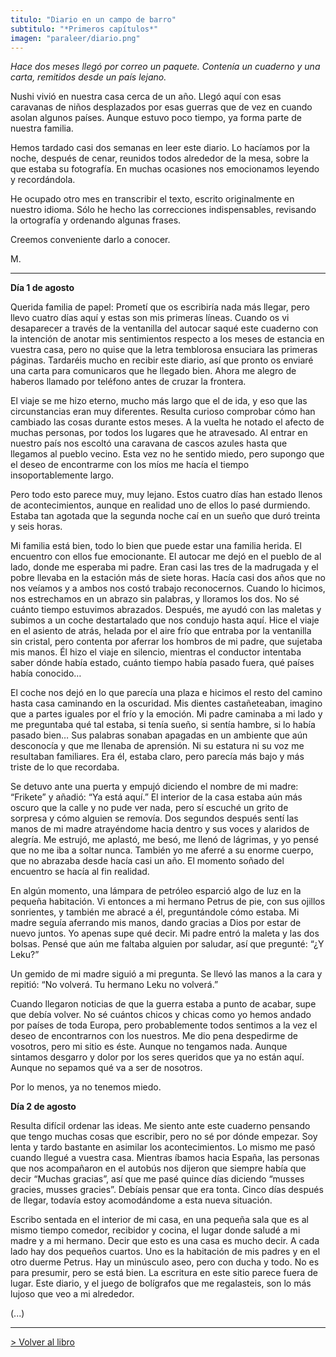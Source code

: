 ```yaml
---
titulo: "Diario en un campo de barro"
subtitulo: "*Primeros capítulos*"
imagen: "paraleer/diario.png"
---
```

_Hace dos meses llegó por correo un paquete. Contenía un cuaderno y una
carta, remitidos desde un país lejano._

Nushi vivió en nuestra casa cerca de un año. Llegó aquí con esas caravanas de
niños desplazados por esas guerras que de vez en cuando asolan algunos
países. Aunque estuvo poco tiempo, ya forma parte de nuestra familia.

Hemos tardado casi dos semanas en leer este diario. Lo hacíamos por la noche,
después de cenar, reunidos todos alrededor de la mesa, sobre la que estaba su
fotografía. En muchas ocasiones nos emocionamos leyendo y recordándola.

He ocupado otro mes en transcribir el texto, escrito originalmente en nuestro
idioma. Sólo he hecho las correcciones indispensables, revisando la
ortografía y ordenando algunas frases.

Creemos conveniente darlo a conocer.

M.

* * *

**Día 1 de agosto**

Querida familia de papel: Prometí que os escribiría nada más llegar, pero
llevo cuatro días aquí y estas son mis primeras líneas. Cuando os vi
desaparecer a través de la ventanilla del autocar saqué este cuaderno con la
intención de anotar mis sentimientos respecto a los meses de estancia en
vuestra casa, pero no quise que la letra temblorosa ensuciara las primeras
páginas. Tardaréis mucho en recibir este diario, así que pronto os enviaré
una carta para comunicaros que he llegado bien. Ahora me alegro de haberos
llamado por teléfono antes de cruzar la frontera.

El viaje se me hizo eterno, mucho más largo que el de ida, y eso que las
circunstancias eran muy diferentes. Resulta curioso comprobar cómo han
cambiado las cosas durante estos meses. A la vuelta he notado el afecto de
muchas personas, por todos los lugares que he atravesado. Al entrar en
nuestro país nos escoltó una caravana de cascos azules hasta que llegamos al
pueblo vecino. Esta vez no he sentido miedo, pero supongo que el deseo de
encontrarme con los míos me hacía el tiempo insoportablemente largo.

Pero todo esto parece muy, muy lejano. Estos cuatro días han estado llenos de
acontecimientos, aunque en realidad uno de ellos lo pasé durmiendo. Estaba
tan agotada que la segunda noche caí en un sueño que duró treinta y seis
horas.

Mi familia está bien, todo lo bien que puede estar una familia herida. El
encuentro con ellos fue emocionante. El autocar me dejó en el pueblo de al
lado, donde me esperaba mi padre. Eran casi las tres de la madrugada y el
pobre llevaba en la estación más de siete horas. Hacía casi dos años que no
nos veíamos y a ambos nos costó trabajo reconocernos. Cuando lo hicimos, nos
estrechamos en un abrazo sin palabras, y lloramos los dos. No sé cuánto
tiempo estuvimos abrazados. Después, me ayudó con las maletas y subimos a un
coche destartalado que nos condujo hasta aquí. Hice el viaje en el asiento de
atrás, helada por el aire frío que entraba por la ventanilla sin cristal,
pero contenta por aferrar los hombros de mi padre, que sujetaba mis manos. Él
hizo el viaje en silencio, mientras el conductor intentaba saber dónde había
estado, cuánto tiempo había pasado fuera, qué países había conocido…

El coche nos dejó en lo que parecía una plaza e hicimos el resto del camino
hasta casa caminando en la oscuridad. Mis dientes castañeteaban, imagino que
a partes iguales por el frío y la emoción. Mi padre caminaba a mi lado y me
preguntaba qué tal estaba, si tenía sueño, si sentía hambre, si lo había
pasado bien… Sus palabras sonaban apagadas en un ambiente que aún desconocía
y que me llenaba de aprensión. Ni su estatura ni su voz me resultaban
familiares. Era él, estaba claro, pero parecía más bajo y más triste de lo
que recordaba.

Se detuvo ante una puerta y empujó diciendo el nombre de mi madre: “Frikete”
y añadió: “Ya está aquí.” El interior de la casa estaba aún más oscuro que la
calle y no pude ver nada, pero sí escuché un grito de sorpresa y cómo alguien
se removía. Dos segundos después sentí las manos de mi madre atrayéndome
hacia dentro y sus voces y alaridos de alegría. Me estrujó, me aplastó, me
besó, me llenó de lágrimas, y yo pensé que no me iba a soltar nunca. También
yo me aferré a su enorme cuerpo, que no abrazaba desde hacía casi un año. El
momento soñado del encuentro se hacía al fin realidad.

En algún momento, una lámpara de petróleo esparció algo de luz en la pequeña
habitación. Vi entonces a mi hermano Petrus de pie, con sus ojillos
sonrientes, y también me abracé a él, preguntándole cómo estaba. Mi madre
seguía aferrando mis manos, dando gracias a Dios por estar de nuevo juntos.
Yo apenas supe qué decir. Mi padre entró la maleta y las dos bolsas. Pensé
que aún me faltaba alguien por saludar, así que pregunté: “¿Y Leku?”

Un gemido de mi madre siguió a mi pregunta. Se llevó las manos a la cara y
repitió: “No volverá. Tu hermano Leku no volverá.”

Cuando llegaron noticias de que la guerra estaba a punto de acabar, supe que
debía volver. No sé cuántos chicos y chicas como yo hemos andado por países
de toda Europa, pero probablemente todos sentimos a la vez el deseo de
encontrarnos con los nuestros. Me dio pena despedirme de vosotros, pero mi
sitio es éste. Aunque no tengamos nada. Aunque sintamos desgarro y dolor por
los seres queridos que ya no están aquí. Aunque no sepamos qué va a ser de
nosotros.

Por lo menos, ya no tenemos miedo.

**Día 2 de agosto**

Resulta difícil ordenar las ideas. Me siento ante este cuaderno pensando que
tengo muchas cosas que escribir, pero no sé por dónde empezar. Soy lenta y
tardo bastante en asimilar los acontecimientos. Lo mismo me pasó cuando
llegué a vuestra casa. Mientras íbamos hacia España, las personas que nos
acompañaron en el autobús nos dijeron que siempre había que decir “Muchas
gracias”, así que me pasé quince días diciendo “musses gracies, musses
gracies”. Debíais pensar que era tonta. Cinco días después de llegar, todavía
estoy acomodándome a esta nueva situación.

Escribo sentada en el interior de mi casa, en una pequeña sala que es al
mismo tiempo comedor, recibidor y cocina, el lugar donde saludé a mi madre y
a mi hermano. Decir que esto es una casa es mucho decir. A cada lado hay dos
pequeños cuartos. Uno es la habitación de mis padres y en el otro duerme
Petrus. Hay un minúsculo aseo, pero con ducha y todo. No es para presumir,
pero se está bien. La escritura en este sitio parece fuera de lugar. Este
diario, y el juego de bolígrafos que me regalasteis, son lo más lujoso que
veo a mi alrededor.

(...)

* * *

[> Volver al libro](/ver/mislibros/diario)

